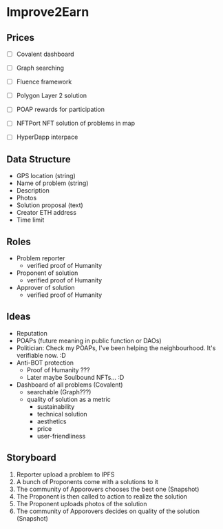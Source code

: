 # Improve2Earn

## Prices 
- [ ] Covalent 
  dashboard
- [ ] Graph
  searching
- [ ] Fluence 
  framework
- [ ] Polygon
  Layer 2 solution
- [ ] POAP
  rewards for participation
- [ ] NFTPort
  NFT solution of problems in map
- [ ] HyperDapp
  interpace



## Data Structure
- GPS location (string)
- Name of problem (string)
- Description 
- Photos
- Solution proposal (text)
- Creator ETH address
- Time limit


## Roles 
- Problem reporter
  - verified proof of Humanity 
- Proponent of solution
  - verified proof of Humanity 
- Approver of solution
  - verified proof of Humanity 

## Ideas
- Reputation
- POAPs (future meaning in public function or DAOs)
- Politician: Check my POAPs, I've been helping the neighbourhood. It's verifiable now. :D
- Anti-BOT protection
  - Proof of Humanity ???
  - Later maybe Soulbound NFTs... :D 
- Dashboard of all problems (Covalent)
  - searchable (Graph???)
  - quality of solution as a metric 
    - sustainability 
    - technical solution
    - aesthetics
    - price
    - user-friendliness

## Storyboard
1. Reporter upload a problem to IPFS
2. A bunch of Proponents come with a solutions to it
3. The community of Apporovers chooses the best one (Snapshot)
4. The Proponent is then called to action to realize the solution
5. The Proponent uploads photos of the solution
6. The community of Apporovers decides on quality of the solution (Snapshot)
